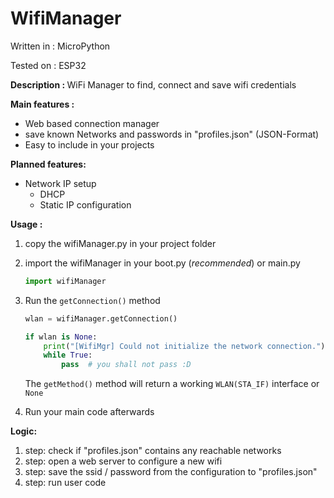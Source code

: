 # WifiManager
 

Written in  :   MicroPython

Tested on   :   ESP32

<b>Description : </b> WiFi Manager to find, connect and save wifi credentials

<b>Main features :</b>

- Web based connection manager
- save known Networks and passwords in "profiles.json" (JSON-Format)
- Easy to include in your projects

<b>Planned features:</b>
  
- Network IP setup
  - DHCP 
  - Static IP configuration

<b>Usage :</b>

1. copy the wifiManager.py in your project folder
2. import the wifiManager in your boot.py (_recommended_) or main.py 
   
    ```python
    import wifiManager
    ```
3. Run the `getConnection()` method

    ```python
    wlan = wifiManager.getConnection()

    if wlan is None:
        print("[WifiMgr] Could not initialize the network connection.")
        while True:
            pass  # you shall not pass :D
    ```
    The `getMethod()` method will return a working `WLAN(STA_IF)` interface or `None`

4. Run your main code afterwards

<b>Logic: </b>

1. step: check if "profiles.json" contains any reachable networks
2. step: open a web server to configure a new wifi
3. step: save the ssid / password from the configuration to "profiles.json"
4. step: run user code




